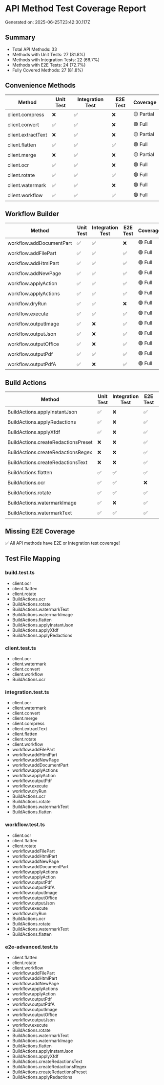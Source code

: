 # API Method Test Coverage Report

Generated on: 2025-06-25T23:42:30.117Z

## Summary

- Total API Methods: 33
- Methods with Unit Tests: 27 (81.8%)
- Methods with Integration Tests: 22 (66.7%)
- Methods with E2E Tests: 24 (72.7%)
- Fully Covered Methods: 27 (81.8%)

## Convenience Methods

| Method | Unit Test | Integration Test | E2E Test | Coverage |
|--------|-----------|------------------|----------|----------|
| client.compress | ❌ | ✅ | ❌ | 🟡 Partial |
| client.convert | ✅ | ✅ | ❌ | 🟢 Full |
| client.extractText | ❌ | ✅ | ❌ | 🟡 Partial |
| client.flatten | ✅ | ✅ | ✅ | 🟢 Full |
| client.merge | ❌ | ✅ | ❌ | 🟡 Partial |
| client.ocr | ✅ | ✅ | ❌ | 🟢 Full |
| client.rotate | ✅ | ✅ | ✅ | 🟢 Full |
| client.watermark | ✅ | ✅ | ❌ | 🟢 Full |
| client.workflow | ✅ | ✅ | ✅ | 🟢 Full |

## Workflow Builder

| Method | Unit Test | Integration Test | E2E Test | Coverage |
|--------|-----------|------------------|----------|----------|
| workflow.addDocumentPart | ✅ | ✅ | ❌ | 🟢 Full |
| workflow.addFilePart | ✅ | ✅ | ✅ | 🟢 Full |
| workflow.addHtmlPart | ✅ | ✅ | ✅ | 🟢 Full |
| workflow.addNewPage | ✅ | ✅ | ✅ | 🟢 Full |
| workflow.applyAction | ✅ | ✅ | ✅ | 🟢 Full |
| workflow.applyActions | ✅ | ✅ | ✅ | 🟢 Full |
| workflow.dryRun | ✅ | ✅ | ❌ | 🟢 Full |
| workflow.execute | ✅ | ✅ | ✅ | 🟢 Full |
| workflow.outputImage | ✅ | ❌ | ✅ | 🟢 Full |
| workflow.outputJson | ✅ | ❌ | ✅ | 🟢 Full |
| workflow.outputOffice | ✅ | ❌ | ✅ | 🟢 Full |
| workflow.outputPdf | ✅ | ✅ | ✅ | 🟢 Full |
| workflow.outputPdfA | ✅ | ❌ | ✅ | 🟢 Full |

## Build Actions

| Method | Unit Test | Integration Test | E2E Test | Coverage |
|--------|-----------|------------------|----------|----------|
| BuildActions.applyInstantJson | ✅ | ❌ | ✅ | 🟢 Full |
| BuildActions.applyRedactions | ✅ | ❌ | ✅ | 🟢 Full |
| BuildActions.applyXfdf | ✅ | ❌ | ✅ | 🟢 Full |
| BuildActions.createRedactionsPreset | ❌ | ❌ | ✅ | 🟡 Partial |
| BuildActions.createRedactionsRegex | ❌ | ❌ | ✅ | 🟡 Partial |
| BuildActions.createRedactionsText | ❌ | ❌ | ✅ | 🟡 Partial |
| BuildActions.flatten | ✅ | ✅ | ✅ | 🟢 Full |
| BuildActions.ocr | ✅ | ✅ | ❌ | 🟢 Full |
| BuildActions.rotate | ✅ | ✅ | ✅ | 🟢 Full |
| BuildActions.watermarkImage | ✅ | ❌ | ✅ | 🟢 Full |
| BuildActions.watermarkText | ✅ | ✅ | ✅ | 🟢 Full |

## Missing E2E Coverage

✅ All API methods have E2E or Integration test coverage!

## Test File Mapping

### build.test.ts
- client.ocr
- client.flatten
- client.rotate
- BuildActions.ocr
- BuildActions.rotate
- BuildActions.watermarkText
- BuildActions.watermarkImage
- BuildActions.flatten
- BuildActions.applyInstantJson
- BuildActions.applyXfdf
- BuildActions.applyRedactions

### client.test.ts
- client.ocr
- client.watermark
- client.convert
- client.workflow
- BuildActions.ocr

### integration.test.ts
- client.ocr
- client.watermark
- client.convert
- client.merge
- client.compress
- client.extractText
- client.flatten
- client.rotate
- client.workflow
- workflow.addFilePart
- workflow.addHtmlPart
- workflow.addNewPage
- workflow.addDocumentPart
- workflow.applyActions
- workflow.applyAction
- workflow.outputPdf
- workflow.execute
- workflow.dryRun
- BuildActions.ocr
- BuildActions.rotate
- BuildActions.watermarkText
- BuildActions.flatten

### workflow.test.ts
- client.ocr
- client.flatten
- client.rotate
- workflow.addFilePart
- workflow.addHtmlPart
- workflow.addNewPage
- workflow.addDocumentPart
- workflow.applyActions
- workflow.applyAction
- workflow.outputPdf
- workflow.outputPdfA
- workflow.outputImage
- workflow.outputOffice
- workflow.outputJson
- workflow.execute
- workflow.dryRun
- BuildActions.ocr
- BuildActions.rotate
- BuildActions.watermarkText
- BuildActions.flatten

### e2e-advanced.test.ts
- client.flatten
- client.rotate
- client.workflow
- workflow.addFilePart
- workflow.addHtmlPart
- workflow.addNewPage
- workflow.applyActions
- workflow.applyAction
- workflow.outputPdf
- workflow.outputPdfA
- workflow.outputImage
- workflow.outputOffice
- workflow.outputJson
- workflow.execute
- BuildActions.rotate
- BuildActions.watermarkText
- BuildActions.watermarkImage
- BuildActions.flatten
- BuildActions.applyInstantJson
- BuildActions.applyXfdf
- BuildActions.createRedactionsText
- BuildActions.createRedactionsRegex
- BuildActions.createRedactionsPreset
- BuildActions.applyRedactions

